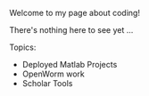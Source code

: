 Welcome to my page about coding!

There's nothing here to see yet ...

Topics:
- Deployed Matlab Projects
- OpenWorm work
- Scholar Tools

